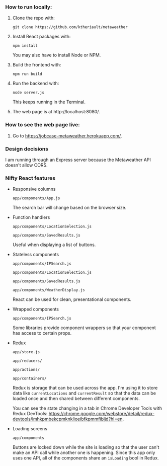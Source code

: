 ### How to run locally:

1. Clone the repo with:

    `git clone https://github.com/ktheriault/metaweather`

2. Install React packages with:

    `npm install`

    You may also have to install Node or NPM.

3. Build the frontend with:

    `npm run build`

4. Run the backend with:

    `node server.js`

    This keeps running in the Terminal.

5. The web page is at http://localhost:8080/.

### How to see the web page live:

1. Go to https://jobcase-metaweather.herokuapp.com/.

### Design decisions

I am running through an Express server because the Metaweather API doesn't allow CORS.

### Nifty React features

* Responsive columns

    `app/components/App.js`

    The search bar will change based on the browser size.

* Function handlers

    `app/components/LocationSelection.js`

    `app/components/SavedResults.js`

    Useful when displaying a list of buttons.

* Stateless components

    `app/components/IPSearch.js`

    `app/components/LocationSelection.js`

    `app/components/SavedResults.js`

    `app/components/WeatherDisplay.js`

    React can be used for clean, presentational components.

* Wrapped components

    `app/components/IPSearch.js`

    Some libraries provide component wrappers so that your component has access to certain props.

* Redux

    `app/store.js`

    `app/reducers/`

    `app/actions/`

    `app/containers/`
    
    Redux is storage that can be used across the app. I'm using it to store data like `currentLocations` and `currentResult` so that the data can be loaded once and then shared between different components.

    You can see the state changing in a tab in Chrome Developer Tools with Redux DevTools: https://chrome.google.com/webstore/detail/redux-devtools/lmhkpmbekcpmknklioeibfkpmmfibljd?hl=en.

* Loading screens

    `app/components`

    Buttons are locked down while the site is loading so that the user can't make an API call while another one is happening. Since this app only uses one API, all of the components share an `isLoading` bool in Redux.
